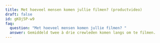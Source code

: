 ```yaml
---
title: Met hoeveel mensen komen jullie filmen? (productvideo)
draft: false
id: gKOj5P-w9
faq:
  question: "Met hoeveel mensen komen jullie filmen? "
  answer: Gemiddeld twee à drie crewleden komen langs om te filmen.
---
```

